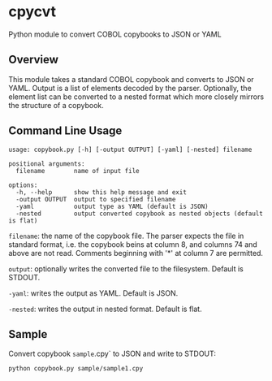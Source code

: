 # cpycvt
Python module to convert COBOL copybooks to JSON or YAML

## Overview

This module takes a standard COBOL copybook and converts to JSON or YAML. Output
is a list of elements decoded by the parser. Optionally, the element list can
be converted to a nested format which more closely mirrors the structure of
a copybook.

## Command Line Usage

    usage: copybook.py [-h] [-output OUTPUT] [-yaml] [-nested] filename
    
    positional arguments:
      filename        name of input file
    
    options:
      -h, --help      show this help message and exit
      -output OUTPUT  output to specified filename
      -yaml           output type as YAML (default is JSON)
      -nested         output converted copybook as nested objects (default is flat)

 `filename`: the name of the copybook file. The parser expects the file in standard
format, i.e. the copybook beins at column 8, and columns 74 and above are not
read. Comments beginning with '*' at column 7 are permitted.

`output`: optionally writes the converted file to the filesystem. Default is
STDOUT.

`-yaml`: writes the output as YAML. Default is JSON.

`-nested`: writes the output in nested format. Default is flat.

## Sample

Convert copybook `sample`.cpy` to JSON and write to STDOUT:

    python copybook.py sample/sample1.cpy
